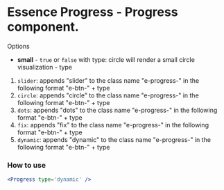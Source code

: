 # Essence Progress - Progress component.

Options
- **small** - `true` or `false` with type: circle will render a small circle visualization - type 
1. `slider`: appends "slider" to the class name "e-progress-" in the following format "e-btn-" + type
2. `circle`: appends "circle" to the class name "e-progress-" in the following format "e-btn-" + type
3. `dots`: appends "dots" to the class name "e-progress-" in the following format "e-btn-" + type
4. `fix`: appends "fix" to the class name "e-progress-" in the following format "e-btn-" + type
5. `dynamic`: appends "dynamic" to the class name "e-progress-" in the following format "e-btn-" + type

### How to use
```jsx
<Progress type='dynamic' />
```